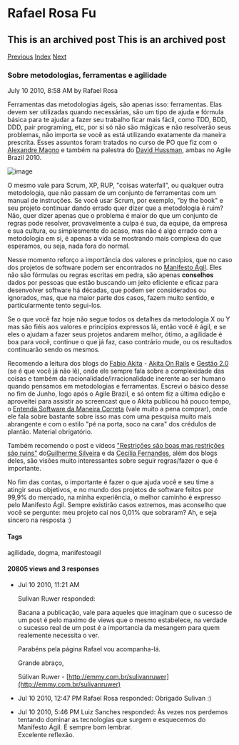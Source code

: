 Rafael Rosa Fu
==============

This is an archived post This is an archived post
-------------------------------------------------

[Previous](../../../posts/2010/06/retrospectiva-agilebrazil-2010-parte-2.html)
[Index](../../../index-2.html)
[Next](../../../posts/2010/06/retrospectiva-do-agilebrazil-2010-parte-1.html)

### Sobre metodologias, ferramentas e agilidade

July 10 2010, 8:58 AM by Rafael Rosa

Ferramentas das metodologias ágeis, são apenas isso: ferramentas. Elas
devem ser utilizadas quando necessárias, são um tipo de ajuda e fórmula
básica para te ajudar a fazer seu trabalho ficar mais fácil, como TDD,
BDD, DDD, pair programing, etc, por si só não são mágicas e não
resolverão seus problemas, não importa se você as está utilizando
exatamente da maneira prescrita. Esses assuntos foram tratados no curso
de PO que fiz com o [Alexandre Magno](http://twitter.com/axmagno) e
também na palestra do [David Hussman](http://twitter.com/davidhussman),
ambas no Agile Brazil 2010.

![image](../../../image/2010/07/11319582-agile_manifesto.jpg)

O mesmo vale para Scrum, XP, RUP, "coisas waterfall", ou qualquer outra
metodologia, que não passam de um conjunto de ferramentas com um manual
de instruções. Se você usar Scrum, por exemplo, "by the book" e seu
projeto continuar dando errado quer dizer que a metodologia é ruim? Não,
quer dizer apenas que o problema é maior do que um conjunto de regras
pode resolver, provavelmente a culpa é sua, da equipe, da empresa e sua
cultura, ou simplesmente do acaso, mas não é algo errado com a
metodologia em si, é apenas a vida se mostrando mais complexa do que
esperamos, ou seja, nada fora do normal.

Nesse momento reforço a importância dos valores e princípios, que no
caso dos projetos de software podem ser encontrados no [Manifesto
Ágil](http://agilemanifesto.org/). Eles não são fórmulas ou regras
escritas em pedra, são apenas **conselhos** dados por pessoas que estão
buscando um jeito eficiente e eficaz para desenvolver software há
décadas, que podem ser considerados ou ignorados, mas, que na maior
parte dos casos, fazem muito sentido, e particularmente tento segui-los.

Se o que você faz hoje não segue todos os detalhes da metodologia X ou Y
mas são fiéis aos valores e princípios expressos lá, então você é ágil,
e se eles o ajudam a fazer seus projetos andarem melhor, ótimo, a
agilidade é boa para você, continue o que já faz, caso contrário mude,
ou os resultados continuarão sendo os mesmos.

Recomendo a leitura dos blogs do [Fabio
Akita](http://twitter.com/AkitaOnRails) - [Akita On
Rails](http://akitaonrails.com.br) e [Gestão
2.0](http://info.abril.com.br/noticias/rede/gestao20/) (se é que você já
não lê), onde ele sempre fala sobre a complexidade das coisas e também
da racionalidade/irracionalidade inerente ao ser humano quando pensamos
em metodologias e ferramentas. Escrevi o básico desse no fim de Junho,
logo após o Agile Brazil, e só ontem fiz a última edição e aproveitei
para assistir ao screencast que o Akita publicou há pouco tempo, o
[Entenda Software da Maneira
Correta](http://fabioakita.com/2010/07/01/screencast-entenda-software-da-maneira-correta)
(vale muito a pena comprar), onde ele fala sobre bastante sobre isso mas
com uma pesquisa muito mais abrangente e com o estilo "pé na porta, soco
na cara" dos crédulos de plantão. Material obrigatório.

Também recomendo o post e vídeos ["Restrições são boas mas restrições
são
ruins"](http://agilenomundoreal.com.br/2010/06/24/restricoes-sao-boas-mas-restricoes-sao-ruins/)
do[Guilherme Silveira](http://twitter.com/guilherme_caelum) e da
[Cecília Fernandes](http://twitter.com/cecifernandes), além dos blogs
deles, são visões muito interessantes sobre seguir regras/fazer o que é
importante.

No fim das contas, o importante é fazer o que ajuda você e seu time a
atingir seus objetivos, e no mundo dos projetos de software feitos por
99,9% do mercado, na minha experiência, o melhor caminho é expresso pelo
Manifesto Ágil. Sempre existirão casos extremos, mas aconselho que você
se pergunte: meu projeto caí nos 0,01% que sobraram? Ah, e seja sincero
na resposta :)

#### Tags

agilidade, dogma, manifestoagil

#### 20805 views and 3 responses

-   Jul 10 2010, 11:21 AM

    Sulivan Ruwer responded:

    Bacana a publicação, vale para aqueles que imaginam que o sucesso de
    um post é pelo maximo de views que o mesmo estabelece, na verdade o
    sucesso real de um post é a importancia da mesangem para quem
    realemente necessita o ver.

    Parabéns pela página Rafael vou acompanha-lá.

    Grande abraço,

    Súlivan Ruwer -
    [http://emmy.com.br/sulivanruwer](http://emmy.com.br/sulivanruwer)

-   Jul 10 2010, 12:47 PM
    Rafael Rosa responded:
    Obrigado Sulivan :)
-   Jul 10 2010, 5:46 PM
    Luiz Sanches responded:
    Às vezes nos perdemos tentando dominar as tecnologias que surgem e
    esquecemos do Manifesto Ágil. É sempre bom lembrar.\
    Excelente reflexão.

